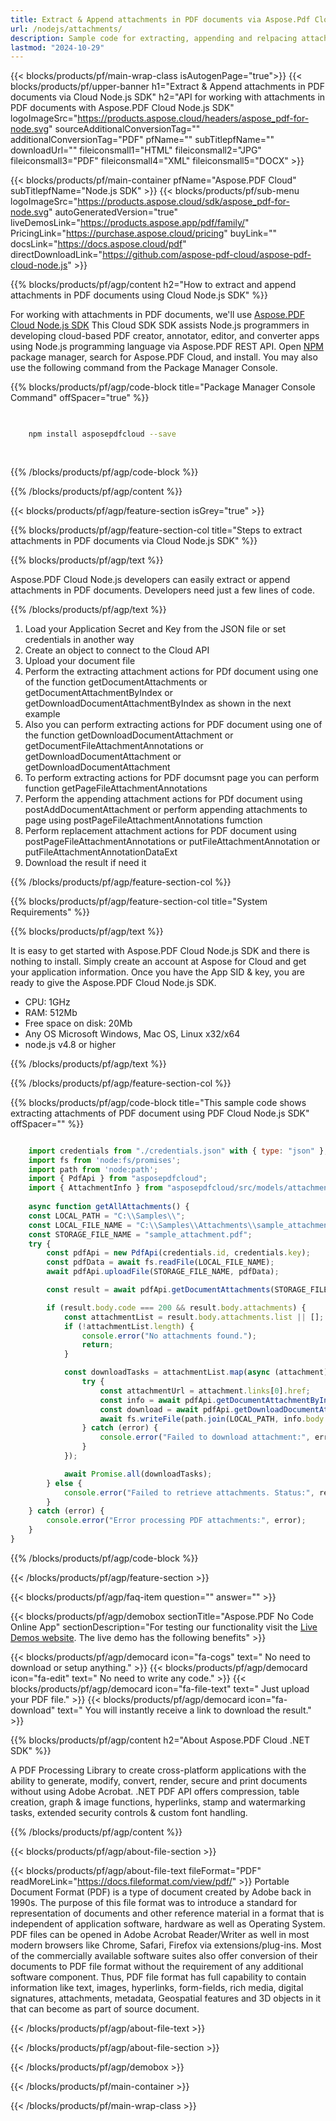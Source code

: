 ```yaml
---
title: Extract & Append attachments in PDF documents via Aspose.Pdf Cloud Node.js SDK
url: /nodejs/attachments/
description: Sample code for extracting, appending and relpacing attachments in PDF document using Cloud Node.js SDK. Use API example code for working with attachments in PDF documents with Aspose.PDF Cloud Node.js SDK.
lastmod: "2024-10-29"
---
```


{{< blocks/products/pf/main-wrap-class isAutogenPage="true">}}
{{< blocks/products/pf/upper-banner h1="Extract & Append attachments in PDF documents via Cloud Node.js SDK" h2="API for working with attachments in PDF documents with Aspose.PDF Cloud Node.js SDK" logoImageSrc="https://products.aspose.cloud/headers/aspose_pdf-for-node.svg" sourceAdditionalConversionTag="" additionalConversionTag="PDF" pfName="" subTitlepfName="" downloadUrl="" fileiconsmall1="HTML" fileiconsmall2="JPG" fileiconsmall3="PDF" fileiconsmall4="XML" fileiconsmall5="DOCX" >}}

{{< blocks/products/pf/main-container pfName="Aspose.PDF Cloud" subTitlepfName="Node.js SDK" >}}
{{< blocks/products/pf/sub-menu logoImageSrc="https://products.aspose.cloud/sdk/aspose_pdf-for-node.svg"
autoGeneratedVersion="true"
liveDemosLink="https://products.aspose.app/pdf/family/" PricingLink="https://purchase.aspose.cloud/pricing" buyLink="" docsLink="https://docs.aspose.cloud/pdf"  directDownloadLink="https://github.com/aspose-pdf-cloud/aspose-pdf-cloud-node.js" >}}

{{% blocks/products/pf/agp/content h2="How to extract and append attachments in PDF documents using Cloud Node.js SDK" %}}

 For working with attachments in PDF documents, we'll use
 [Aspose.PDF Cloud Node.js SDK](https://products.aspose.cloud/pdf/nodejs/)
 This Cloud SDK SDK assists Node.js programmers in developing cloud-based PDF creator, annotator, editor, and converter apps using Node.js programming language via Aspose.PDF REST API. Open
 [NPM](https://www.npmjs.com/package/asposepdfcloud)
 package manager, search for
 Aspose.PDF Cloud,
 and install. You may also use the following command from the Package Manager Console.

{{% blocks/products/pf/agp/code-block title="Package Manager Console Command" offSpacer="true" %}}

```bash

     
    npm install asposepdfcloud --save
     
     

```

{{% /blocks/products/pf/agp/code-block %}}

{{% /blocks/products/pf/agp/content %}}

{{< blocks/products/pf/agp/feature-section isGrey="true" >}}

{{% blocks/products/pf/agp/feature-section-col title="Steps to extract attachments in PDF documents via Cloud Node.js SDK" %}}

{{% blocks/products/pf/agp/text %}}

 Aspose.PDF Cloud Node.js developers can easily extract or append attachments in PDF documents. Developers need just a few lines of code.

{{% /blocks/products/pf/agp/text %}}

1. Load your Application Secret and Key from the JSON file or set credentials in another way
1. Create an object to connect to the Cloud API
1. Upload your document file
1. Perform the extracting attachment actions for PDf document using one of the function getDocumentAttachments or getDocumentAttachmentByIndex or getDownloadDocumentAttachmentByIndex as shown in the next example
1. Also you can perform extracting actions for PDF document using one of the function getDownloadDocumentAttachment or getDocumentFileAttachmentAnnotations or getDownloadDocumentAttachment or getDownloadDocumentAttachment
1. To perform extracting actions for PDF documsnt page you can perform function getPageFileAttachmentAnnotations
1. Perform the appending attachment actions for PDf document using postAddDocumentAttachment or perform appending attachments to page using postPageFileAttachmentAnnotations fumction
1. Perform replacement attachment actions for PDF document using postPageFileAttachmentAnnotations  or putFileAttachmentAnnotation or putFileAttachmentAnnotationDataExt
1. Download the result if need it

{{% /blocks/products/pf/agp/feature-section-col %}}

{{% blocks/products/pf/agp/feature-section-col title="System Requirements" %}}

{{% blocks/products/pf/agp/text %}}

It is easy to get started with Aspose.PDF Cloud Node.js SDK and there is nothing to install. Simply create an account at Aspose for Cloud and get your application information. Once you have the App SID & key, you are ready to give the Aspose.PDF Cloud Node.js SDK.

* CPU: 1GHz
* RAM: 512Mb
* Free space on disk: 20Mb
* Any OS Microsoft Windows, Mac OS, Linux x32/x64
* node.js v4.8 or higher

{{% /blocks/products/pf/agp/text %}}

{{% /blocks/products/pf/agp/feature-section-col %}}

{{% blocks/products/pf/agp/code-block title="This sample code shows extracting attachments of PDF document using PDF Cloud Node.js SDK" offSpacer="" %}}

```js

    import credentials from "./credentials.json" with { type: "json" };
    import fs from 'node:fs/promises';
    import path from 'node:path';
    import { PdfApi } from "asposepdfcloud";
    import { AttachmentInfo } from "asposepdfcloud/src/models/attachmentInfo.js";
    
    async function getAllAttachments() {
    const LOCAL_PATH = "C:\\Samples\\";
    const LOCAL_FILE_NAME = "C:\\Samples\\Attachments\\sample_attachment.pdf";
    const STORAGE_FILE_NAME = "sample_attachment.pdf";
    try {
        const pdfApi = new PdfApi(credentials.id, credentials.key);
        const pdfData = await fs.readFile(LOCAL_FILE_NAME);
        await pdfApi.uploadFile(STORAGE_FILE_NAME, pdfData);

        const result = await pdfApi.getDocumentAttachments(STORAGE_FILE_NAME);

        if (result.body.code === 200 && result.body.attachments) {
            const attachmentList = result.body.attachments.list || [];
            if (!attachmentList.length) {
                console.error("No attachments found.");
                return;
            }

            const downloadTasks = attachmentList.map(async (attachment) => {
                try {
                    const attachmentUrl = attachment.links[0].href;
                    const info = await pdfApi.getDocumentAttachmentByIndex(STORAGE_FILE_NAME, attachmentUrl);
                    const download = await pdfApi.getDownloadDocumentAttachmentByIndex(STORAGE_FILE_NAME, attachmentUrl);
                    await fs.writeFile(path.join(LOCAL_PATH, info.body.attachment.name), download.body);
                } catch (error) {
                    console.error("Failed to download attachment:", error);
                }
            });

            await Promise.all(downloadTasks);
        } else {
            console.error("Failed to retrieve attachments. Status:", result.statusCode);
        }
    } catch (error) {
        console.error("Error processing PDF attachments:", error);
    }
}
```

{{% /blocks/products/pf/agp/code-block %}}

{{< /blocks/products/pf/agp/feature-section >}}

{{< blocks/products/pf/agp/faq-item question="" answer="" >}}

<!-- aboutfile Starts -->

{{< blocks/products/pf/agp/demobox sectionTitle="Aspose.PDF No Code Online App" sectionDescription="For testing our functionality visit the [Live Demos website](https://products.aspose.app/pdf/family/). The live demo has the following benefits" >}}

{{< blocks/products/pf/agp/democard icon="fa-cogs" text=" No need to download or setup anything." >}}
{{< blocks/products/pf/agp/democard icon="fa-edit" text=" No need to write any code." >}}
{{< blocks/products/pf/agp/democard icon="fa-file-text" text=" Just upload your PDF file." >}}
{{< blocks/products/pf/agp/democard icon="fa-download" text=" You will instantly receive a link to download the result." >}}

{{% blocks/products/pf/agp/content h2="About Aspose.PDF Cloud .NET SDK" %}}

A PDF Processing Library to create cross-platform applications with the ability to generate, modify, convert, render, secure and print documents without using Adobe Acrobat. .NET PDF API offers compression, table creation, graph & image functions, hyperlinks, stamp and watermarking tasks, extended security controls & custom font handling.

{{% /blocks/products/pf/agp/content %}}

{{< blocks/products/pf/agp/about-file-section >}}

{{< blocks/products/pf/agp/about-file-text fileFormat="PDF" readMoreLink="https://docs.fileformat.com/view/pdf/" >}}
Portable Document Format (PDF) is a type of document created by Adobe back in 1990s. The purpose of this file format was to introduce a standard for representation of documents and other reference material in a format that is independent of application software, hardware as well as Operating System. PDF files can be opened in Adobe Acrobat Reader/Writer as well in most modern browsers like Chrome, Safari, Firefox via extensions/plug-ins. Most of the commercially available software suites also offer conversion of their documents to PDF file format without the requirement of any additional software component. Thus, PDF file format has full capability to contain information like text, images, hyperlinks, form-fields, rich media, digital signatures, attachments, metadata, Geospatial features and 3D objects in it that can become as part of source document.

{{< /blocks/products/pf/agp/about-file-text >}}

{{< /blocks/products/pf/agp/about-file-section >}}

{{< /blocks/products/pf/agp/demobox >}}

<!-- aboutfile Ends -->

{{< /blocks/products/pf/main-container >}}

{{< /blocks/products/pf/main-wrap-class >}}